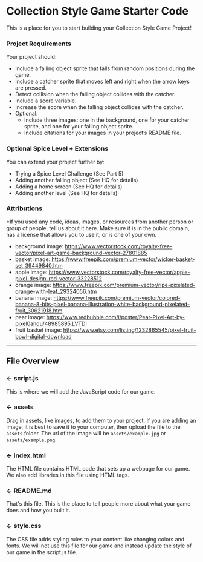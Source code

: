# Collection Style Game Starter Code
This is a place for you to start building your Collection Style Game Project!

### Project Requirements
Your project should:
- Include a falling object sprite that falls from random positions during the game. 
- Include a catcher sprite that moves left and right when the arrow keys are pressed. 
- Detect collision when the falling object collides with the catcher.
- Include a score variable.
- Increase the score when the falling object collides with the catcher.
- Optional:
  - Include three images: one in the background, one for your catcher sprite, and one for your falling object sprite.
  - Include citations for your images in your project’s README file. 

### Optional Spice Level + Extensions
You can extend your project further by:
- Trying a Spice Level Challenge (See Part 5)
- Adding another falling object (See HQ for details)
- Adding a home screen (See HQ for details)
- Adding another level (See HQ for details)

###  Attributions
*If you used any code, ideas, images, or resources from another person or group of people, tell us about it here. Make sure it is in the public domain, has a license that allows you to use it, or is one of your own.
- background image: https://www.vectorstock.com/royalty-free-vector/pixel-art-game-background-vector-27801885
- basket image: https://www.freepik.com/premium-vector/wicker-basket-set_39449840.htm
- apple image: https://www.vectorstock.com/royalty-free-vector/apple-pixel-design-red-vector-33228512
- orange image: https://www.freepik.com/premium-vector/ripe-pixelated-orange-with-leaf_29324056.htm
- banana image: https://www.freepik.com/premium-vector/colored-banana-8-bits-pixel-banana-illustration-white-background-pixelated-fruit_30621918.htm
- pear image: https://www.redbubble.com/i/poster/Pear-Pixel-Art-by-pixel0andu/48985895.LVTDI
- fruit basket image: https://www.etsy.com/listing/1232865545/pixel-fruit-bowl-digital-download

---

## File Overview

### ← script.js

This is where we will add the JavaScript code for our game.

### ← assets

Drag in assets, like images, to add them to your project. If you are adding an image, it is best to save it to your computer, then upload the file to the `assets` folder. The url of the image will be `assets/example.jpg` or `assets/example.png`.

### ← index.html

The HTML file contains HTML code that sets up a webpage for our game. We also add libraries in this file using HTML tags.

### ← README.md

That's this file. This is the place to tell people more about what your game does and how you built it. 

### ← style.css

The CSS file adds styling rules to your content like changing colors and fonts. We will not use this file for our game and instead update the style of our game in the script.js file.  

